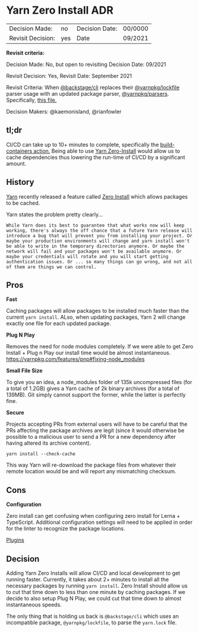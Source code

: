 # Yarn Zero Install ADR

|                   |     |                |         |
| ----------------- | --- | -------------- | ------- |
| Decision Made:    | no  | Decision Date: | 00/0000 |
| Revisit Decision: | yes | Date           | 09/2021 |

**Revisit criteria:**

Decision Made: No, but open to revisiting Decision Date: 09/2021

Revisit Decision: Yes, Revisit Date: September 2021

Revisit Criteria: When [@backstage/cli](https://github.com/backstage/backstage/tree/master/packages/cli) replaces their [@yarnpkg/lockfile](https://www.npmjs.com/package/@yarnpkg/lockfile) parser usage with an updated package parser, [@yarnpkg/parsers](https://www.npmjs.com/package/@yarnpkg/parsers). Specifically, [this file.](https://github.com/backstage/backstage/blob/master/packages/cli/src/lib/versioning/Lockfile.ts#L22)

Decision Makers: @kaemonisland, @rianfowler

## tl;dr

CI/CD can take up to 10+ minutes to complete, specifically the [build-containers action.](https://github.com/department-of-veterans-affairs/lighthouse-developer-portal/actions/workflows/build-containers.yml) Being able to use [Yarn Zero-Install](https://yarnpkg.com/features/zero-installs) would allow us to cache dependencies thus lowering the run-time of CI/CD by a significant amount.

## History

[Yarn](https://yarnpkg.com/) recently released a feature called [Zero Install](https://yarnpkg.com/features/zero-installs) which allows packages to be cached.

Yarn states the problem pretty clearly...

```
While Yarn does its best to guarantee that what works now will keep working, there's always the off chance that a future Yarn release will introduce a bug that will prevent you from installing your project. Or maybe your production environments will change and yarn install won't be able to write in the temporary directories anymore. Or maybe the network will fail and your packages won't be available anymore. Or maybe your credentials will rotate and you will start getting authentication issues. Or ... so many things can go wrong, and not all of them are things we can control.
```

## Pros

**Fast**

Caching packages will allow packages to be installed much faster than the current `yarn install`. ALso, when updating packages, Yarn 2 will change exactly one file for each updated package.

**Plug N Play**

Removes the need for node modules completely.
If we were able to get Zero Install + Plug n Play our install time would be almost instantaneous. https://yarnpkg.com/features/pnp#fixing-node_modules

**Small File Size**

To give you an idea, a node_modules folder of 135k uncompressed files (for a total of 1.2GB) gives a Yarn cache of 2k binary archives (for a total of 139MB). Git simply cannot support the former, while the latter is perfectly fine.

**Secure**

Projects accepting PRs from external users will have to be careful that the PRs affecting the package archives are legit (since it would otherwise be possible to a malicious user to send a PR for a new dependency after having altered its archive content).

`yarn install --check-cache`

This way Yarn will re-download the package files from whatever their remote location would be and will report any mismatching checksum.

## Cons

**Configuration**

Zero install can get confusing when configuring zero install for Lerna + TypeScript. Additional configuration settings will need to be applied in order for the linter to recognize the package locations.

[Plugins](https://yarnpkg.com/features/plugins)

## Decision

Adding Yarn Zero Installs will allow CI/CD and local development to get running faster. Currently, it takes about 2+ minutes to install all the necessary packages by running `yarn install`. Zero Install should allow us to cut that time down to less than one minute by caching packages. If we decide to also setup Plug N Play, we could cut that time down to almost instantaneous speeds.

The only thing that is holding us back is `@backstage/cli` which uses an incompatible package, `@yarnpkg/lockfile`, to parse the `yarn.lock` file.
